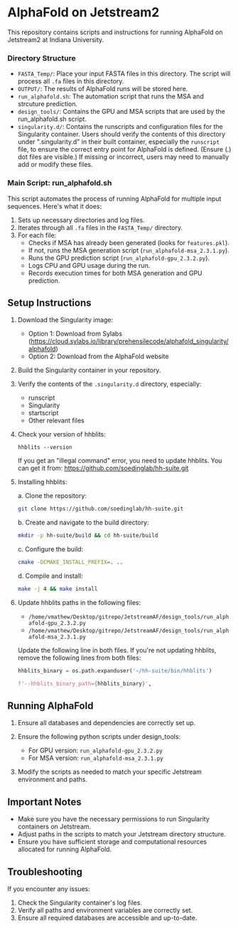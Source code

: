 # AlphaFold on Jetstream2 

This repository contains scripts and instructions for running AlphaFold on Jetstream2 at Indiana University.

### Directory Structure

- `FASTA_Temp/`: Place your input FASTA files in this directory. The script will process all `.fa` files in this directory.
- `OUTPUT/`: The results of AlphaFold runs will be stored here.
- `run_alphafold.sh`: The automation script that runs the MSA and strcuture prediction.
- `design_tools/`: Contains the GPU and MSA scripts that are used by the run_alphafold.sh script.
- `singularity.d/`: Contains the runscripts and configuration files for the Singularity container. Users should verify the contents of this directory under ".singularity.d" in their built container, especially the `runscript` file, to ensure the correct entry point for AlphaFold is defined. (Ensure (.) dot files are visible.) If missing or incorrect, users may need to manually add or modify these files.

### Main Script: run_alphafold.sh

This script automates the process of running AlphaFold for multiple input sequences. Here's what it does:

1. Sets up necessary directories and log files.
2. Iterates through all `.fa` files in the `FASTA_Temp/` directory.
3. For each file:
   - Checks if MSA has already been generated (looks for `features.pkl`).
   - If not, runs the MSA generation script (`run_alphafold-msa_2.3.1.py`).
   - Runs the GPU prediction script (`run_alphafold-gpu_2.3.2.py`).
   - Logs CPU and GPU usage during the run.
   - Records execution times for both MSA generation and GPU prediction.

## Setup Instructions

1. Download the Singularity image:
   - Option 1: Download from Sylabs (https://cloud.sylabs.io/library/prehensilecode/alphafold_singularity/alphafold)
   - Option 2: Download from the AlphaFold website

2. Build the Singularity container in your repository.

3. Verify the contents of the `.singularity.d` directory, especially:
   - runscript
   - Singularity
   - startscript
   - Other relevant files

4. Check your version of hhblits:
   ```
   hhblits --version
   ```
   If you get an "illegal command" error, you need to update hhblits. You can get it from:
   https://github.com/soedinglab/hh-suite.git

5. Installing hhblits:
   
   a. Clone the repository:
      ```bash
      git clone https://github.com/soedinglab/hh-suite.git
      ```

   b. Create and navigate to the build directory:
      ```bash
      mkdir -p hh-suite/build && cd hh-suite/build
      ```

   c. Configure the build:
      ```bash
      cmake -DCMAKE_INSTALL_PREFIX=. ..
      ```

   d. Compile and install:
      ```bash
      make -j 4 && make install
      ```

6. Update hhblits paths in the following files:
   - `/home/vmathew/Desktop/gitrepo/JetstreamAF/design_tools/run_alphafold-gpu_2.3.2.py`
   - `/home/vmathew/Desktop/gitrepo/JetstreamAF/design_tools/run_alphafold-msa_2.3.1.py`

   Update the following line in both files. If you're not updating hhblits, remove the following lines from both files:
   ```python
   hhblits_binary = os.path.expanduser('~/hh-suite/bin/hhblits')
   ```
   
   ```python
   f'--hhblits_binary_path={hhblits_binary}',
   ```

## Running AlphaFold

1. Ensure all databases and dependencies are correctly set up.

2. Ensure the following python scripts under design_tools:
   - For GPU version: `run_alphafold-gpu_2.3.2.py`
   - For MSA version: `run_alphafold-msa_2.3.1.py`

3. Modify the scripts as needed to match your specific Jetstream environment and paths.

## Important Notes

- Make sure you have the necessary permissions to run Singularity containers on Jetstream.
- Adjust paths in the scripts to match your Jetstream directory structure.
- Ensure you have sufficient storage and computational resources allocated for running AlphaFold.

## Troubleshooting

If you encounter any issues:
1. Check the Singularity container's log files.
2. Verify all paths and environment variables are correctly set.
3. Ensure all required databases are accessible and up-to-date.
